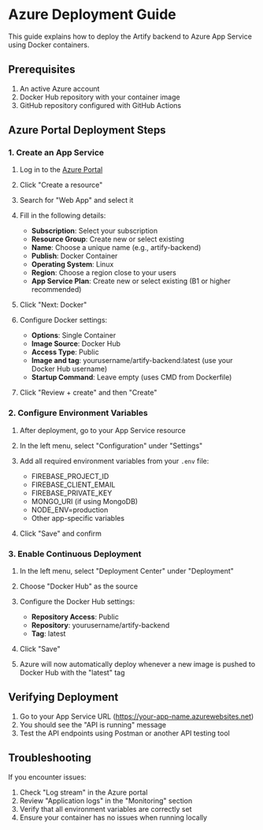 # Azure Deployment Guide

This guide explains how to deploy the Artify backend to Azure App Service using Docker containers.

## Prerequisites

1. An active Azure account
2. Docker Hub repository with your container image
3. GitHub repository configured with GitHub Actions

## Azure Portal Deployment Steps

### 1. Create an App Service

1. Log in to the [Azure Portal](https://portal.azure.com/)
2. Click "Create a resource"
3. Search for "Web App" and select it
4. Fill in the following details:
   - **Subscription**: Select your subscription
   - **Resource Group**: Create new or select existing
   - **Name**: Choose a unique name (e.g., artify-backend)
   - **Publish**: Docker Container
   - **Operating System**: Linux
   - **Region**: Choose a region close to your users
   - **App Service Plan**: Create new or select existing (B1 or higher recommended)

5. Click "Next: Docker"

6. Configure Docker settings:
   - **Options**: Single Container
   - **Image Source**: Docker Hub
   - **Access Type**: Public
   - **Image and tag**: yourusername/artify-backend:latest (use your Docker Hub username)
   - **Startup Command**: Leave empty (uses CMD from Dockerfile)

7. Click "Review + create" and then "Create"

### 2. Configure Environment Variables

1. After deployment, go to your App Service resource
2. In the left menu, select "Configuration" under "Settings"
3. Add all required environment variables from your `.env` file:
   - FIREBASE_PROJECT_ID
   - FIREBASE_CLIENT_EMAIL
   - FIREBASE_PRIVATE_KEY
   - MONGO_URI (if using MongoDB)
   - NODE_ENV=production
   - Other app-specific variables

4. Click "Save" and confirm

### 3. Enable Continuous Deployment

1. In the left menu, select "Deployment Center" under "Deployment"
2. Choose "Docker Hub" as the source
3. Configure the Docker Hub settings:
   - **Repository Access**: Public
   - **Repository**: yourusername/artify-backend
   - **Tag**: latest

4. Click "Save"

5. Azure will now automatically deploy whenever a new image is pushed to Docker Hub with the "latest" tag

## Verifying Deployment

1. Go to your App Service URL (https://your-app-name.azurewebsites.net)
2. You should see the "API is running" message
3. Test the API endpoints using Postman or another API testing tool

## Troubleshooting

If you encounter issues:

1. Check "Log stream" in the Azure portal
2. Review "Application logs" in the "Monitoring" section
3. Verify that all environment variables are correctly set
4. Ensure your container has no issues when running locally
